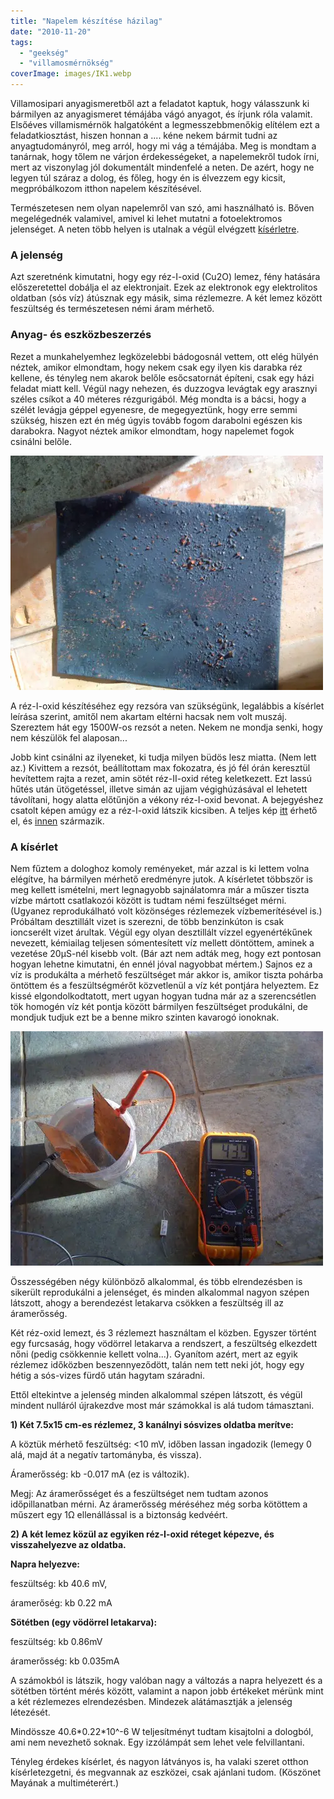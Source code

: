 ```yaml
---
title: "Napelem készítése házilag"
date: "2010-11-20"
tags: 
  - "geekség"
  - "villamosmérnökség"
coverImage: images/ΙΚ1.webp
---
```


Villamosipari anyagismeretből azt a feladatot kaptuk, hogy válasszunk ki bármilyen az anyagismeret témájába vágó anyagot, és írjunk róla valamit. Elsőéves villamismérnök halgatóként a legmesszebbmenőkig elítélem ezt a feladatkiosztást, hiszen honnan a .... kéne nekem bármit tudni az anyagtudományról, meg arról, hogy mi vág a témájába. Meg is mondtam a tanárnak, hogy tőlem ne várjon érdekességeket, a napelemekről tudok írni, mert az viszonylag jól dokumentált mindenfelé a neten. De azért, hogy ne legyen túl száraz a dolog, és főleg, hogy én is élvezzem egy kicsit, megpróbálkozom itthon napelem készítésével.

Természetesen nem olyan napelemről van szó, ami használható is. Bőven megelégednék valamivel, amivel ki lehet mutatni a fotoelektromos jelenséget. A neten több helyen is utalnak a végül elvégzett [kísérletre](http://worldwatts.com/homemade_solar_cell/homemade_solar_cell.html).

### A jelenség

Azt szeretnénk kimutatni, hogy egy réz-I-oxid (Cu2O) lemez, fény hatására előszeretettel dobálja el az elektronjait. Ezek az elektronok egy elektrolitos oldatban (sós víz) átúsznak egy másik, sima rézlemezre. A két lemez között feszültség és természetesen némi áram mérhető.

### Anyag- és eszközbeszerzés

Rezet a munkahelyemhez legközelebbi bádogosnál vettem, ott elég hülyén néztek, amikor elmondtam, hogy nekem csak egy ilyen kis darabka réz kellene, és tényleg nem akarok belőle esőcsatornát építeni, csak egy házi feladat miatt kell. Végül nagy nehezen, és duzzogva levágtak egy arasznyi széles csíkot a 40 méteres rézgurigából. Még mondta is a bácsi, hogy a szélét levágja géppel egyenesre, de megegyeztünk, hogy erre semmi szükség, hiszen ezt én még úgyis tovább fogom darabolni egészen kis darabokra. Nagyot néztek amikor elmondtam, hogy napelemet fogok csinálni belőle.

![IMG_0720](images/IMG_0720-500x375.webp)

A réz-I-oxid készítéséhez egy rezsóra van szükségünk, legalábbis a kísérlet leírása szerint, amitől nem akartam eltérni hacsak nem volt muszáj. Szereztem hát egy 1500W-os rezsót a neten. Nekem ne mondja senki, hogy nem készülök fel alaposan...

Jobb kint csinálni az ilyeneket, ki tudja milyen büdös lesz miatta. (Nem lett az.) Kivittem a rezsót, beállítottam max fokozatra, és jó fél órán keresztül hevítettem rajta a rezet, amin sötét réz-II-oxid réteg keletkezett. Ezt lassú hűtés után ütögetéssel, illetve simán az ujjam végighúzásával el lehetett távolítani, hogy alatta előtűnjön a vékony réz-I-oxid bevonat. A bejegyéshez csatolt képen amúgy ez a réz-I-oxid látszik kicsiben. A teljes kép [itt](images/IK1-1.webp) érhető el, és [innen](http://galleryhip.com/copper-oxide-structure.html) származik.

### A kísérlet

Nem fűztem a dologhoz komoly reményeket, már azzal is ki lettem volna elégítve, ha bármilyen mérhető eredményre jutok. A kísérletet többször is meg kellett ismételni, mert legnagyobb sajnálatomra már a műszer tiszta vízbe mártott csatlakozói között is tudtam némi feszültséget mérni. (Ugyanez reprodukálható volt közönséges rézlemezek vízbemerítésével is.) Próbáltam desztillált vizet is szerezni, de több benzinkúton is csak ioncserélt vizet árultak. Végül egy olyan desztillált vízzel egyenértékűnek nevezett, kémiailag teljesen sómentesített víz mellett döntöttem, aminek a vezetése 20μS-nél kisebb volt. (Bár azt nem adták meg, hogy ezt pontosan hogyan lehetne kimutatni, én ennél jóval nagyobbat mértem.) Sajnos ez a víz is produkálta a mérhető feszültséget már akkor is, amikor tiszta pohárba öntöttem és a feszültségmérőt közvetlenül a víz két pontjára helyeztem. Ez kissé elgondolkodtatott, mert ugyan hogyan tudna már az a szerencsétlen tök homogén víz két pontja között bármilyen feszültséget produkálni, de mondjuk tudjuk ezt be a benne mikro szinten kavarogó ionoknak.

![IMG_0746](images/IMG_0746-500x375.webp)

Összességében négy különböző alkalommal, és több elrendezésben is sikerült reprodukálni a jelenséget, és minden alkalommal nagyon szépen látszott, ahogy a berendezést letakarva csökken a feszültség ill az áramerősség.

Két réz-oxid lemezt, és 3 rézlemezt használtam el közben. Egyszer történt egy furcsaság, hogy vödörrel letakarva a rendszert, a feszültség elkezdett nőni (pedig csökkennie kellett volna...). Gyanítom azért, mert az egyik rézlemez időközben beszennyeződött, talán nem tett neki jót, hogy egy hétig a sós-vizes fürdő után hagytam száradni.

Ettől eltekintve a jelenség minden alkalommal szépen látszott, és végül mindent nulláról újrakezdve most már számokkal is alá tudom támasztani.

**1) Két 7.5x15 cm-es rézlemez, 3 kanálnyi sósvizes oldatba merítve:**

A köztük mérhető feszültség: <10 mV, időben lassan ingadozik (lemegy 0 alá, majd át a negatív tartományba, és vissza).

Áramerősség: kb -0.017 mA (ez is változik).

Megj: Az áramerősséget és a feszültséget nem tudtam azonos időpillanatban mérni. Az áramerősség méréséhez még sorba kötöttem a műszert egy 1Ω ellenállással is a biztonság kedvéért.

**2) A két lemez közül az egyiken réz-I-oxid réteget képezve, és visszahelyezve az oldatba.**

**Napra helyezve:**

feszültség: kb 40.6 mV,

áramerőség: kb 0.22 mA

****Sötétben** (egy vödörrel letakarva):**

feszültség: kb 0.86mV

áramerősség: kb 0.035mA

A számokból is látszik, hogy valóban nagy a változás a napra helyezett és a sötétben történt mérés között, valamint a napon jobb értékeket mérünk mint a két rézlemezes elrendezésben. Mindezek alátámasztják a jelenség létezését.

Mindössze 40.6\*0.22\*10^-6 W teljesítményt tudtam kisajtolni a dologból, ami nem nevezhető soknak. Egy izzólámpát sem lehet vele felvillantani.

Tényleg érdekes kísérlet, és nagyon látványos is, ha valaki szeret otthon kísérletezgetni, és megvannak az eszközei, csak ajánlani tudom. (Köszönet Mayának a multiméterért.)
